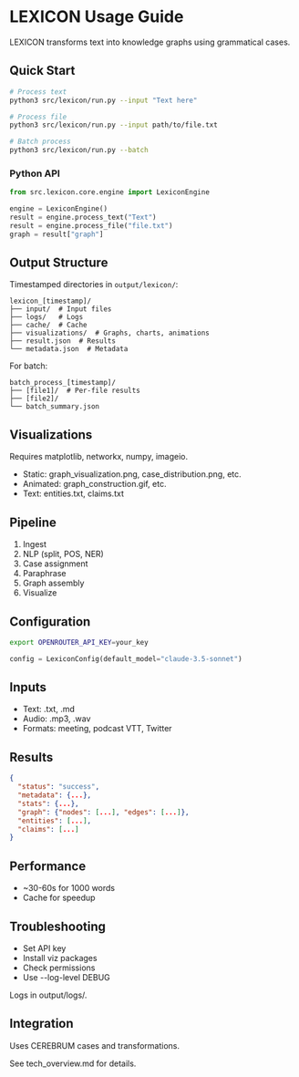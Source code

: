 # LEXICON Usage Guide

LEXICON transforms text into knowledge graphs using grammatical cases.

## Quick Start

```bash
# Process text
python3 src/lexicon/run.py --input "Text here"

# Process file
python3 src/lexicon/run.py --input path/to/file.txt

# Batch process
python3 src/lexicon/run.py --batch
```

### Python API

```python
from src.lexicon.core.engine import LexiconEngine

engine = LexiconEngine()
result = engine.process_text("Text")
result = engine.process_file("file.txt")
graph = result["graph"]
```

## Output Structure

Timestamped directories in `output/lexicon/`:

```
lexicon_[timestamp]/
├── input/  # Input files
├── logs/   # Logs
├── cache/  # Cache
├── visualizations/  # Graphs, charts, animations
├── result.json  # Results
└── metadata.json  # Metadata
```

For batch:
```
batch_process_[timestamp]/
├── [file1]/  # Per-file results
├── [file2]/
└── batch_summary.json
```

## Visualizations

Requires matplotlib, networkx, numpy, imageio.

- Static: graph_visualization.png, case_distribution.png, etc.
- Animated: graph_construction.gif, etc.
- Text: entities.txt, claims.txt

## Pipeline

1. Ingest
2. NLP (split, POS, NER)
3. Case assignment
4. Paraphrase
5. Graph assembly
6. Visualize

## Configuration

```bash
export OPENROUTER_API_KEY=your_key
```

```python
config = LexiconConfig(default_model="claude-3.5-sonnet")
```

## Inputs

- Text: .txt, .md
- Audio: .mp3, .wav
- Formats: meeting, podcast VTT, Twitter

## Results

```json
{
  "status": "success",
  "metadata": {...},
  "stats": {...},
  "graph": {"nodes": [...], "edges": [...]},
  "entities": [...],
  "claims": [...]
}
```

## Performance

- ~30-60s for 1000 words
- Cache for speedup

## Troubleshooting

- Set API key
- Install viz packages
- Check permissions
- Use --log-level DEBUG

Logs in output/logs/.

## Integration

Uses CEREBRUM cases and transformations.

See tech_overview.md for details. 